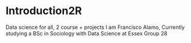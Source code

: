# Introduction2R
  Data science for all, 2 course + projects
  I am Francisco Alamo,
  Currently studying a BSc in Sociology with Data Science at Essex
  Group 28
